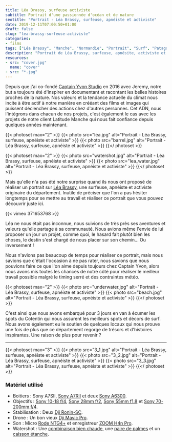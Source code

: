 ```yaml
---
title: Léa Brassy, surfeuse activiste
subtitle: Portrait d'une passionnée d'océan et de nature
seotitle: "Portrait - Léa Brassy, surfeuse, apnéiste et activiste"
date: 2019-12-11T07:00:50+01:00
draft: false
slug: "lea-brassy-surfeuse-activiste"
categories:
- films
tags: ["Léa Brassy", "Manche", "Normandie", "Portrait", "Surf", "Patagonia", "Environnement", "Apnée", "Chasse sous-marine"]
description: "Portrait de Léa Brassy, surfeuse, apnésite, activiste et ambassadrice Patagonia, retournant sur ses terres d'origine dans la Manche."
resources:
- src: "cover.jpg"
  name: "cover"
- src: "*.jpg"
---
```


Depuis que j'ai co-fondé [Captain Yvon Studio](https://captainyvon.fr/) en 2016 avec Jeremy, notre but a toujours été d'inspirer en documentant et racontant les belles histoires proches de la nature. Nos valeurs et la tendance actuelle du climat nous incite à être actif à notre manière en crééant des films et images qui puissent déclencher des actions chez d'autres personnes. Cet ADN, nous l'intégrons dans chacun de nos projets, c'est également le cas avec les projets de notre client Latitude Manche qui nous fait confiance depuis quelques années maintenant.

{{< photoset max="2" >}}
  {{< photo src="lea.jpg" alt="Portrait - Léa Brassy, surfeuse, apnéiste et activiste" >}}
  {{< photo src="barrel.jpg" alt="Portrait - Léa Brassy, surfeuse, apnéiste et activiste" >}}
{{</ photoset >}}

{{< photoset max="2" >}}
  {{< photo src="watershot.jpg" alt="Portrait - Léa Brassy, surfeuse, apnéiste et activiste" >}}
  {{< photo src="lea_water.jpg" alt="Portrait - Léa Brassy, surfeuse, apnéiste et activiste" >}}
{{</ photoset >}}

Mais qu'elle n'a pas été notre surprise quand ils nous ont proposé de réaliser un portrait sur [Léa Brassy](http://leabrassy.com/), une surfeuse, apnéiste et activiste originaire du département. Inutile de préciser que l'on a pas hésiter longtemps pour se mettre au travail et réaliser ce portrait que vous pouvez découvrir juste ici.

<div>
{{< vimeo 371653768 >}}
</div>

Léa ne nous était pas inconnue, nous suivions de très près ses aventures et valeurs qu'elle partage à sa communauté. Nous avions même l'envie de lui proposer un jour un projet, comme quoi, le hasard fait plutôt bien les choses, le destin s'est chargé de nous placer sur son chemin... Ou inversement !

Nous n'avions pas beaucoup de temps pour réaliser ce portrait, mais nous savions que c'était l'occasion à ne pas rater, nous savions que nous pouvions faire ce que l'on aime depuis toujours chez Captain Yvon, alors nous avons mis toutes les chances de notre côté pour réaliser le meilleur travail possible malgré le timing serré et des contraintes météo.

{{< photoset max="2" >}}
  {{< photo src="underwater.jpg" alt="Portrait - Léa Brassy, surfeuse, apnéiste et activiste" >}}
  {{< photo src="beach.jpg" alt="Portrait - Léa Brassy, surfeuse, apnéiste et activiste" >}}
{{</ photoset >}}

C'est ainsi que nous avons embarqué pour 3 jours en van à écumer les spots du Cotentin qui nous assurent les meilleurs spots et décors de surf. Nous avons également eu le soutien de quelques locaux qui nous prouve une fois de plus que ce département regorge de trésors et d'histoires inspirantes. Une raison de plus pour revenir ?

***

{{< photoset max="3" >}}
  {{< photo src="3_1.jpg" alt="Portrait - Léa Brassy, surfeuse, apnéiste et activiste" >}}
  {{< photo src="3_2.jpg" alt="Portrait - Léa Brassy, surfeuse, apnéiste et activiste" >}}
  {{< photo src="3_3.jpg" alt="Portrait - Léa Brassy, surfeuse, apnéiste et activiste" >}}
{{</ photoset >}}

### Matériel utilisé

* Boitiers : Sony A7SII, [Sony A7RII](https://amzn.to/34dvyHM) et deux [Sony A6300](https://amzn.to/2qKAXbM).
* Objectifs : [Sony 10-18 f/4](https://amzn.to/35bP0pM), [Sony 28mm f/2](https://amzn.to/36pmZet), [Sony 55mm f1.8](https://amzn.to/35b7RB3) et [Sony 70-200mm f/4](https://amzn.to/34bMTAV).
* Stabilisation : Deux [Dji Ronin-SC](https://amzn.to/34dfINg).
* Drone : Un bon vieux [Dji Mavic Pro](https://amzn.to/2t060kr).
* Son : Micro [Rode NTG4+](https://amzn.to/2PyTpfU) et enregistreur [ZOOM H4n Pro](https://amzn.to/35aufKY).
* Watershot : Une [combinaison bien chaude](https://www.ataoride.com/29-combinaison-homme#/epaisseur-5_4_3mm), une [paire de palmes](https://amzn.to/2t7Yfcp) et un [caisson étanche](https://seafrogs.com.hk/collections/a6xxx-salted-line/products/seafrogs-60m-195ft-waterproof-housing-for-sony-a6xxx-series-salted-line-with-pistol-grip-6-dry-dome-port-white).
